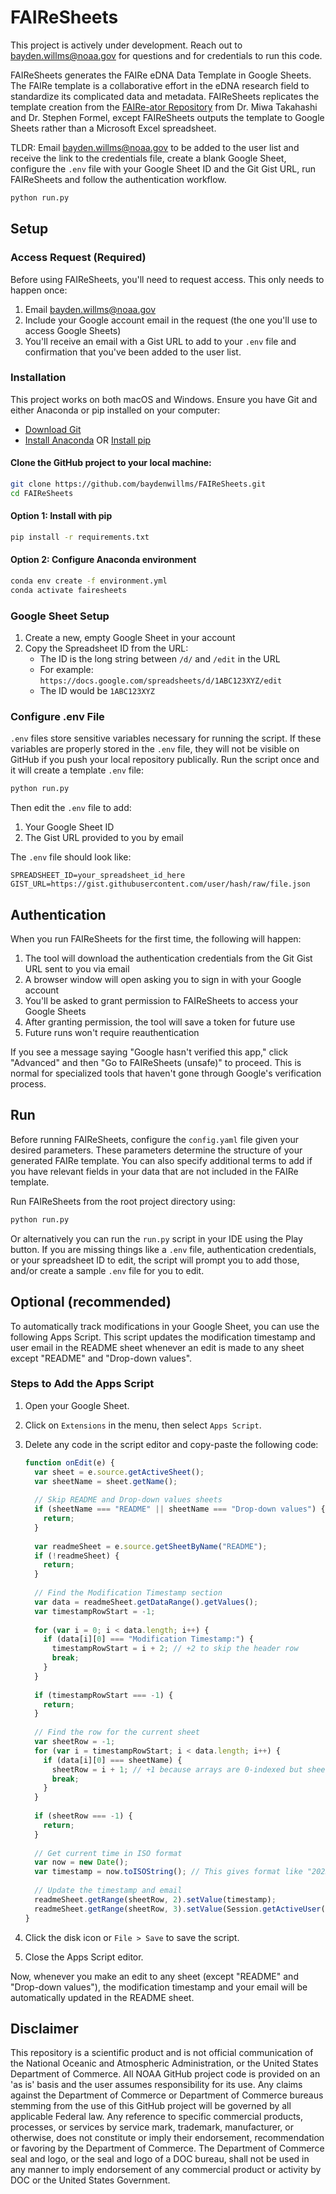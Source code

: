 # FAIReSheets

This project is actively under development. Reach out to bayden.willms@noaa.gov for questions and for credentials to run this code.

FAIReSheets generates the FAIRe eDNA Data Template in Google Sheets. The FAIRe template is a collaborative effort in the eDNA research field to standardize its complicated data and metadata. FAIReSheets replicates the template creation from the [FAIRe-ator Repository](https://github.com/FAIR-eDNA/FAIRe-ator/tree/main) from Dr. Miwa Takahashi and Dr. Stephen Formel, except FAIReSheets outputs the template to Google Sheets rather than a Microsoft Excel spreadsheet. 

TLDR: Email bayden.willms@noaa.gov to be added to the user list and receive the link to the credentials file, create a blank Google Sheet, configure the `.env` file with your Google Sheet ID and the Git Gist URL, run FAIReSheets and follow the authentication workflow.

```bash
python run.py 
```

## Setup

### Access Request (Required)
Before using FAIReSheets, you'll need to request access. This only needs to happen once:

1. Email bayden.willms@noaa.gov
2. Include your Google account email in the request (the one you'll use to access Google Sheets)
3. You'll receive an email with a Gist URL to add to your `.env` file and confirmation that you've been added to the user list.

### Installation
This project works on both macOS and Windows. Ensure you have Git and either Anaconda or pip installed on your computer:

- [Download Git](https://git-scm.com/downloads)
- [Install Anaconda](https://docs.anaconda.com/anaconda/install/) OR [Install pip](https://pip.pypa.io/en/stable/installation/) 

#### Clone the GitHub project to your local machine:
```bash
git clone https://github.com/baydenwillms/FAIReSheets.git
cd FAIReSheets
```

#### Option 1: Install with pip
```bash
pip install -r requirements.txt
```
#### Option 2: Configure Anaconda environment 
```bash
conda env create -f environment.yml 
conda activate fairesheets
```

### Google Sheet Setup
1. Create a new, empty Google Sheet in your account
2. Copy the Spreadsheet ID from the URL:
   - The ID is the long string between `/d/` and `/edit` in the URL
   - For example: `https://docs.google.com/spreadsheets/d/1ABC123XYZ/edit`
   - The ID would be `1ABC123XYZ`

### Configure .env File
`.env` files store sensitive variables necessary for running the script. If these variables are properly stored in the `.env` file, they will not be visible on GitHub if you push your local repository publically. Run the script once and it will create a template `.env` file:
```bash
python run.py
```

Then edit the `.env` file to add:
1. Your Google Sheet ID
2. The Gist URL provided to you by email

The `.env` file should look like:
```
SPREADSHEET_ID=your_spreadsheet_id_here
GIST_URL=https://gist.githubusercontent.com/user/hash/raw/file.json
```

## Authentication

When you run FAIReSheets for the first time, the following will happen:

1. The tool will download the authentication credentials from the Git Gist URL sent to you via email
2. A browser window will open asking you to sign in with your Google account
3. You'll be asked to grant permission to FAIReSheets to access your Google Sheets
4. After granting permission, the tool will save a token for future use
5. Future runs won't require reauthentication

If you see a message saying "Google hasn't verified this app," click "Advanced" and then "Go to FAIReSheets (unsafe)" to proceed. This is normal for specialized tools that haven't gone through Google's verification process.

## Run

Before running FAIReSheets, configure the `config.yaml` file given your desired parameters. These parameters determine the structure of your generated FAIRe template. You can also specify additional terms to add if you have relevant fields in your data that are not included in the FAIRe template.

Run FAIReSheets from the root project directory using: 
```bash
python run.py
```
Or alternatively you can run the `run.py` script in your IDE using the Play button. If you are missing things like a `.env` file, authentication credentials, or your spreadsheet ID to edit, the script will prompt you to add those, and/or create a sample `.env` file for you to edit. 

## Optional (recommended)

To automatically track modifications in your Google Sheet, you can use the following Apps Script. This script updates the modification timestamp and user email in the README sheet whenever an edit is made to any sheet except "README" and "Drop-down values".

### Steps to Add the Apps Script

1. Open your Google Sheet.
2. Click on `Extensions` in the menu, then select `Apps Script`.
3. Delete any code in the script editor and copy-paste the following code:

    ```javascript
    function onEdit(e) {
      var sheet = e.source.getActiveSheet();
      var sheetName = sheet.getName();
      
      // Skip README and Drop-down values sheets
      if (sheetName === "README" || sheetName === "Drop-down values") {
        return;
      }
      
      var readmeSheet = e.source.getSheetByName("README");
      if (!readmeSheet) {
        return;
      }
      
      // Find the Modification Timestamp section
      var data = readmeSheet.getDataRange().getValues();
      var timestampRowStart = -1;
      
      for (var i = 0; i < data.length; i++) {
        if (data[i][0] === "Modification Timestamp:") {
          timestampRowStart = i + 2; // +2 to skip the header row
          break;
        }
      }
      
      if (timestampRowStart === -1) {
        return;
      }
      
      // Find the row for the current sheet
      var sheetRow = -1;
      for (var i = timestampRowStart; i < data.length; i++) {
        if (data[i][0] === sheetName) {
          sheetRow = i + 1; // +1 because arrays are 0-indexed but sheets are 1-indexed
          break;
        }
      }
      
      if (sheetRow === -1) {
        return;
      }
      
      // Get current time in ISO format
      var now = new Date();
      var timestamp = now.toISOString(); // This gives format like "2025-01-29T13:49:09.123Z"
      
      // Update the timestamp and email
      readmeSheet.getRange(sheetRow, 2).setValue(timestamp);
      readmeSheet.getRange(sheetRow, 3).setValue(Session.getActiveUser().getEmail());
    }
    ```

4. Click the disk icon or `File > Save` to save the script.
5. Close the Apps Script editor.

Now, whenever you make an edit to any sheet (except "README" and "Drop-down values"), the modification timestamp and your email will be automatically updated in the README sheet.

## Disclaimer
This repository is a scientific product and is not official communication of the National Oceanic and Atmospheric Administration, or the United States Department of Commerce. All NOAA GitHub project code is provided on an 'as is' basis and the user assumes responsibility for its use. Any claims against the Department of Commerce or Department of Commerce bureaus stemming from the use of this GitHub project will be governed by all applicable Federal law. Any reference to specific commercial products, processes, or services by service mark, trademark, manufacturer, or otherwise, does not constitute or imply their endorsement, recommendation or favoring by the Department of Commerce. The Department of Commerce seal and logo, or the seal and logo of a DOC bureau, shall not be used in any manner to imply endorsement of any commercial product or activity by DOC or the United States Government.